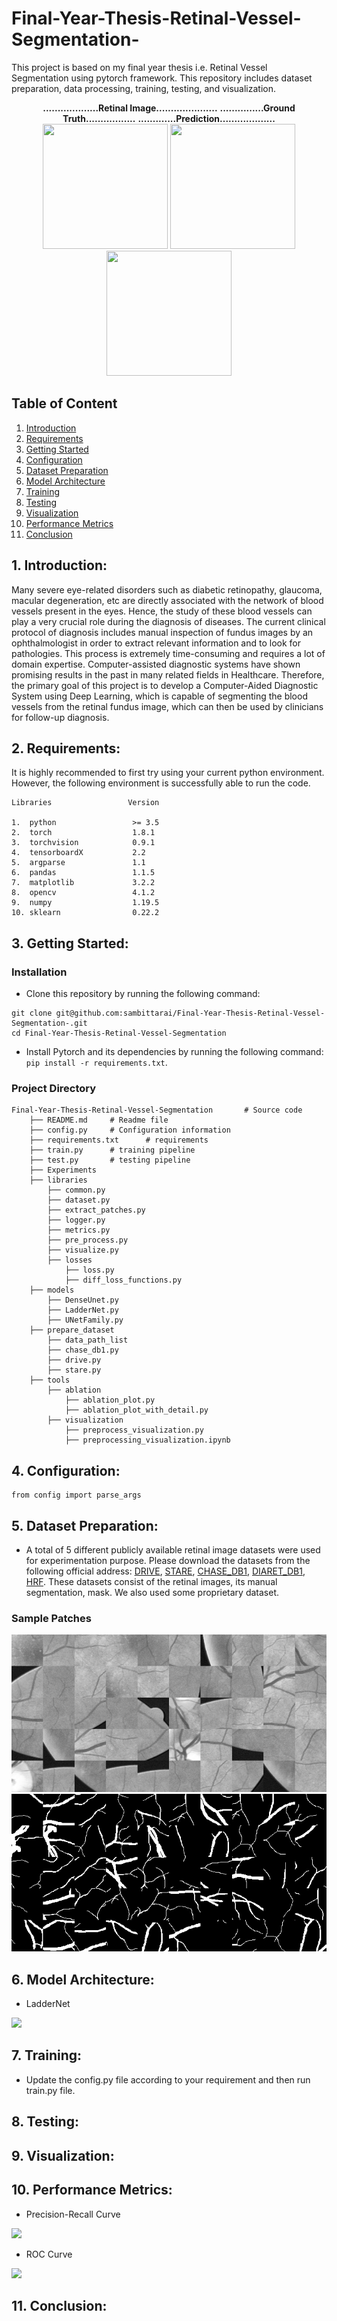 # Final-Year-Thesis-Retinal-Vessel-Segmentation-
This project is based on my final year thesis i.e. Retinal Vessel Segmentation using pytorch framework. This repository includes dataset preparation, data processing, training, testing, and visualization.

<p align="center">
  <b>...................Retinal Image.....................</b> <b>...............Ground Truth.................</b> <b>.............Prediction...................</b> <br>   
  <img src="https://github.com/sambittarai/Final-Year-Thesis-Retinal-Vessel-Segmentation-/blob/main/Readme/Retinal_Image.png" height=200 width=200>
  <img src="https://github.com/sambittarai/Final-Year-Thesis-Retinal-Vessel-Segmentation-/blob/main/Readme/Segmentation_GT.png" height=200 width=200>
  <img src="https://github.com/sambittarai/Final-Year-Thesis-Retinal-Vessel-Segmentation-/blob/main/Readme/Segmentation_Prediction.png" height=200 width=200>
</p>



## Table of Content
1. [Introduction](#introduction)
2. [Requirements](#requirements)
3. [Getting Started](#getting_started)
4. [Configuration](#config)
5. [Dataset Preparation](#dataset)
6. [Model Architecture](#model)
7. [Training](#training)
8. [Testing](#testing)
9. [Visualization](#visualization)
10. [Performance Metrics](#performance)
11. [Conclusion](#conclusion)

## 1. Introduction: <a name="introduction"></a>
Many severe eye-related disorders such as diabetic retinopathy, glaucoma, macular degeneration, etc are directly associated with the network of blood vessels present in the eyes. Hence, the study of these blood vessels can play a very crucial role during the diagnosis of diseases. The current clinical protocol of diagnosis includes manual inspection of fundus images by an ophthalmologist in order to extract relevant information and to look for pathologies. This process is extremely time-consuming and requires a lot of domain expertise. Computer-assisted diagnostic systems have shown promising results in the past in many related fields in Healthcare. Therefore, the primary goal of this project is to develop a Computer-Aided Diagnostic System using Deep Learning, which is capable of segmenting the blood vessels from the retinal fundus image, which can then be used by clinicians for follow-up diagnosis.


## 2. Requirements: <a name="requirements"></a>
It is highly recommended to first try using your current python environment. However, the following environment is successfully able to run the code.

```
Libraries                 Version

1.  python                 >= 3.5
2.  torch                  1.8.1
3.  torchvision            0.9.1
4.  tensorboardX           2.2
5.  argparse               1.1
6.  pandas                 1.1.5
7.  matplotlib             3.2.2
8.  opencv                 4.1.2
9.  numpy                  1.19.5
10. sklearn                0.22.2  
```

## 3. Getting Started: <a name="getting_started"></a>

### Installation
* Clone this repository by running the following command:
```
git clone git@github.com:sambittarai/Final-Year-Thesis-Retinal-Vessel-Segmentation-.git
cd Final-Year-Thesis-Retinal-Vessel-Segmentation
```
* Install Pytorch and its dependencies by running the following command: ``` pip install -r requirements.txt ```.

### Project Directory
```
Final-Year-Thesis-Retinal-Vessel-Segmentation       # Source code
    ├── README.md     # Readme file
    ├── config.py     # Configuration information
    ├── requirements.txt      # requirements
    ├── train.py      # training pipeline
    ├── test.py       # testing pipeline
    ├── Experiments
    ├── libraries
        ├── common.py
        ├── dataset.py
        ├── extract_patches.py
        ├── logger.py
        ├── metrics.py
        ├── pre_process.py
        ├── visualize.py
        ├── losses
            ├── loss.py
            ├── diff_loss_functions.py
    ├── models
        ├── DenseUnet.py
        ├── LadderNet.py
        ├── UNetFamily.py
    ├── prepare_dataset
        ├── data_path_list
        ├── chase_db1.py
        ├── drive.py
        ├── stare.py
    ├── tools
        ├── ablation
            ├── ablation_plot.py
            ├── ablation_plot_with_detail.py
        ├── visualization
            ├── preprocess_visualization.py
            ├── preprocessing_visualization.ipynb
```

## 4. Configuration: <a name="config"></a>

```
from config import parse_args

```

## 5. Dataset Preparation: <a name="dataset"></a>
* A total of 5 different publicly available retinal image datasets were used for experimentation purpose. Please download the datasets from the following official address: [DRIVE](https://drive.grand-challenge.org/), [STARE]( https://cecas.clemson.edu/~ahoover/stare/), [CHASE_DB1]( https://blogs.kingston.ac.uk/retinal/chasedb1/), [DIARET_DB1](http://www.it.lut.fi/project/imageret/diaretdb1/), [HRF]( https://www5.cs.fau.de/research/data/fundus-images/). These datasets consist of the retinal images, its manual segmentation, mask. We also used some proprietary dataset.

### Sample Patches

![](Experiments/sample_input_imgs.png) ![](Experiments/sample_input_masks.png)

## 6. Model Architecture: <a name="model"></a>
* LadderNet
<img src="https://github.com/sambittarai/Final-Year-Thesis-Retinal-Vessel-Segmentation-/blob/main/Readme/LadderNet.png">

## 7. Training: <a name="training"></a>
* Update the config.py file according to your requirement and then run train.py file. 


## 8. Testing: <a name="testing"></a>

## 9. Visualization: <a name="visualization"></a>

## 10. Performance Metrics: <a name="performance"></a>

* Precision-Recall Curve
<img src="https://github.com/sambittarai/Final-Year-Thesis-Retinal-Vessel-Segmentation-/blob/main/Experiments/Precision_recall.png">

* ROC Curve
<img src="https://github.com/sambittarai/Final-Year-Thesis-Retinal-Vessel-Segmentation-/blob/main/Experiments/ROC.png">

## 11. Conclusion: <a name="conclusion"></a>
